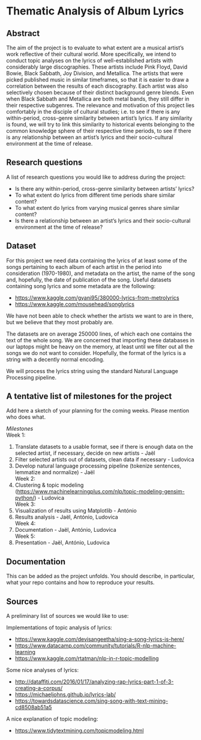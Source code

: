 # Thematic Analysis of Album Lyrics

## Abstract
The aim of the project is to evaluate to what extent are a musical artist’s work reflective of their cultural world. More specifically, we intend to conduct topic analyses on the lyrics of well-established artists with considerably large discographies. These artists include Pink Floyd, David Bowie, Black Sabbath, Joy Division, and Metallica. The artists that were picked published music in similar timeframes, so that it is easier to draw a correlation between the results of each discography. Each artist was also selectively chosen because of their distinct background genre blends. Even when Black Sabbath and Metallica are both metal bands, they still differ in their respective subgenres. The relevance and motivation of this project lies comfortably in the disciple of cultural studies; i.e. to see if there is any within-period, cross-genre similarity between artist’s lyrics. If any similarity is found, we will try to link this similarity to historical events belonging to the common knowledge sphere of their respective time periods, to see if there is any relationship between an artist’s lyrics and their socio-cultural environment at the time of release.

## Research questions
A list of research questions you would like to address during the project:
- Is there any within-period, cross-genre similarity between artists’ lyrics?
- To what extent do lyrics from different time periods share similar content?
- To what extent do lyrics from varying musical genres share similar content?
- Is there a relationship between an artist’s lyrics and their socio-cultural environment at the time of release?


## Dataset
For this project we need data containing the lyrics of at least some of the songs pertaining to each album of each artist in the period into consideration (1970-1980), and metadata on the artist, the name of the song and, hopefully, the date of publication of the song.
Useful datasets containing song lyrics and some metadata are the following:

- https://www.kaggle.com/gyani95/380000-lyrics-from-metrolyrics
- https://www.kaggle.com/mousehead/songlyrics

We have not been able to check whether the artists we want to are in there, but we believe that they most probably are.

The datasets are on average 250000 lines, of which each one contains the text of the whole song. We are concerned that importing these databases in our laptops might be heavy on the memory, at least until we filter out all the songs we do not want to consider. Hopefully, the format of the lyrics is a string with a decently normal encoding.

We will process the lyrics string using the standard Natural Language Processing pipeline.


## A tentative list of milestones for the project

Add here a sketch of your planning for the coming weeks. Please mention who does what.

*Milestones*  
Week 1:  
1. Translate datasets to a usable format, see if there is enough data on the selected artist, if necessary, decide on new artists - Jaël
2. Filter selected artists out of datasets, clean data if necessary - Ludovica
3. Develop natural language processing pipeline (tokenize sentences, lemmatize and normalize) - Jaël  
Week 2:  
4. Clustering & topic modeling (https://www.machinelearningplus.com/nlp/topic-modeling-gensim-python/) - Ludovica  
Week 3:  
5. Visualization of results using Matplotlib - António
6. Results analysis - Jaël, António, Ludovica  
Week 4:  
7. Documentation - Jaël, António, Ludovica  
Week 5:  
8. Presentation - Jaël, António, Ludovica


## Documentation
This can be added as the project unfolds. You should describe, in particular, what your repo contains and how to reproduce your results.

## Sources
A preliminary list of sources we would like to use:

Implementations of topic analysis of lyrics:
- https://www.kaggle.com/devisangeetha/sing-a-song-lyrics-is-here/
- https://www.datacamp.com/community/tutorials/R-nlp-machine-learning
- https://www.kaggle.com/rtatman/nlp-in-r-topic-modelling

Some nice analyses of lyrics:
- http://dataffiti.com/2016/01/17/analyzing-rap-lyrics-part-1-of-3-creating-a-corpus/
- https://michaeljohns.github.io/lyrics-lab/
- https://towardsdatascience.com/sing-song-with-text-mining-cd8508ab51a5

A nice explanation of topic modeling:
- https://www.tidytextmining.com/topicmodeling.html
